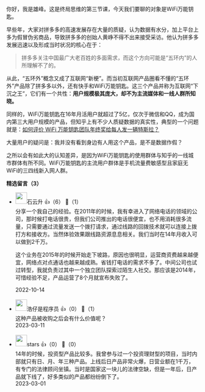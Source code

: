 你好，我是雄峰。这是终局思维的第三节课，今天我们要聊的对象是WiFi万能钥匙。

早些年，大家对拼多多的高速发展存在大量的质疑，认为数据有水分，加上平台上多为假冒伪劣商品，导致拼多多的创始人黄峥不得不出来接受采访。他认为拼多多发展迅速以及形成当时状况的核心在于：

> 拼多多关注中国最广大老百姓的多面需求，而这个方向可能是“五环内”的人所理解不了的。

从此，“五环外”概念又成了互联网“新梗”。而当初互联网产品圈看不懂的“五环外”产品除了拼多多以外，还有快手和WiFi万能钥匙。这三个产品并称为互联网“下沉之王”，它们有一个共性：**用户规模极其庞大，却不为主流媒体和一线人群所知晓。**

同样的，WiFi万能钥匙在16年月活用户就超过了5亿，仅次于微信和QQ，成为国内第三大用户规模的产品，但知乎上有不少人质疑数据的真实性，典型的一个问题就是：[如何评价 WiFi 万能钥匙团队年终奖给每人发一辆特斯拉？](https://www.zhihu.com/question/28128858/answer/39679193)

大量用户的疑问是：我并没有看到身边有人用这个产品，是不是数据作假？

之所以会有如此大的认知差异，是因为WiFi万能钥匙的使用群体与知乎的一线城市群体有所不同。WiFi万能钥匙的主流用户群体是手机流量费敏感型且家庭无WiFi的三四线新入网人群。
<div><strong>精选留言（3）</strong></div><ul>
<li><img src="https://static001.geekbang.org/account/avatar/00/0f/a0/c3/c5db35df.jpg" width="30px"><span>石云升</span> 👍（6） 💬（1）<div>分享一个我自己的经验。在2011年的时候，我有幸进入了网络电话的领域的公司，那时候打电话很贵，但我们公司推出的电话很便宜，也不用消耗很多流量，只需要通过流量发送一个拨打请求，通过线路的回拨技术就可以连接上拨打方和接收方。当然体验效果跟线路资源息息相关。我们当时在14年月收入可以做到2千万。

这个业务在2015年的时候开始走下坡路，原因也很明显，运营商资费越来越便宜，网络点对点通话也越来越成熟。省钱打电话的需求不多了。中间公司也试过转型，我就负责过其中一个独立团队探索过陌生人社交。那应该是2014年，可惜经验不足，产品运营了8个月就宣布失败了。

</div>2022-10-14</li><br/><li><img src="https://static001.geekbang.org/account/avatar/00/10/da/d9/f051962f.jpg" width="30px"><span>浩仔是程序员</span> 👍（0） 💬（1）<div>这种产品被收购之后会有什么价值呢？</div>2023-03-11</li><br/><li><img src="https://static001.geekbang.org/account/avatar/00/10/19/7c/25abe455.jpg" width="30px"><span>stars</span> 👍（0） 💬（0）<div>14年的时候，投资型产品比较多。我曾参与过一个投资理财型的项目，当时内部就只有日、月、年三种产品。上线后日产品非常火爆，日营业额在1千万，有专门的法律顾问坐镇。当时是国家这一块儿的法律空缺，但是一年后，日产品就下线了，好多类似的产品都纷纷倒下了。</div>2023-03-01</li><br/>
</ul>